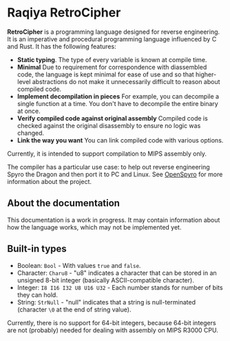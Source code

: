 # Raqiya RetroCipher

**RetroCipher** is a programming language designed for reverse engineering. It is an imperative and procedural programming language influenced by C and Rust. It has the following features:

- **Static typing**. The type of every variable is known at compile time.
- **Minimal** Due to requirement for correspondence with diassembled code, the language is kept minimal for ease of use and so that higher-level abstractions do not make it unnecessarily difficult to reason about compiled code.
- **Implement decompilation in pieces** For example, you can decompile a single function at a time. You don't have to decompile the entire binary at once.
- **Verify compiled code against original assembly** Compiled code is checked against the original disassembly to ensure no logic was changed.
- **Link the way you want** You can link compiled code with various options.

Currently, it is intended to support compilation to MIPS assembly only.

The compiler has a particular use case: to help out reverse engineering Spyro the Dragon and then port it to PC and Linux. See [OpenSpyro](https://github.com/Henri-Mikael-Korpela/open-spyro) for more information about the project.

## About the documentation

This documentation is a work in progress. It may contain information about how the language works, which may not be implemented yet.

## Built-in types

- Boolean: `Bool` - With values `true` and `false`.
- Character: `Charu8` - "u8" indicates a character that can be stored in an unsigned 8-bit integer (basically ASCII-compatible character).
- Integer: `I8 I16 I32 U8 U16 U32` - Each number stands for number of bits they can hold.
- String: `StrNull` - "null" indicates that a string is null-terminated (character `\0` at the end of string value).

Currently, there is no support for 64-bit integers, because 64-bit integers are not (probably) needed for dealing with assembly on MIPS R3000 CPU.